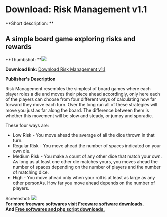 # Download: Risk Management v1.1

**Short description: **

## A simple board game exploring risks and rewards

  
**Thumbshot: **![](http://www.freewarefiles.com/screenshot/risk_mgt_md.gif)   
  
**Download link:** [Download Risk Management v1.1](http://freesoftwares.boysofts.com/Risk-Management-V_program_785.html)  
  

**Publisher's Description**  
  

Risk Management resembles the simplest of board games where each player roles
a die and moves their piece ahead accordingly, only here each of the players
can choose from four different ways of calculating how far forward they move
each turn. Over the long run all of these strategies will move you just as far
along the board. The difference between them is whether this movement will be
slow and steady, or jumpy and sporadic.

These four ways are:

  * Low Risk - You move ahead the average of all the dice thrown in that turn.
  * Regular Risk - You move ahead the number of spaces indicated on your own die.
  * Medium Risk - You make a count of any other dice that match your own. As long as at least one other die matches yours, you moves ahead the number of spaces depending on the number of players and the number of matching dice.
  * High - You move ahead only when your roll is at least as large as any other personAs. How far you move ahead depends on the number of players.

  
  
Screenshot: ![](http://www.freewarefiles.com/screenshot/risk_mgt.gif)  
**For more freeware softwares visit [Freeware software downloads.](http://freesoftwares.boysofts.com/)**   
**And [Free softwares and php script downloads.](http://www.boysofts.com/)**

